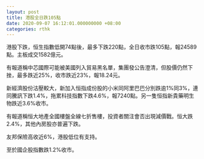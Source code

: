 ```yaml
---
layout: post
title: 港股全日跌105點
date: 2020-09-07 16:12:01.000000000 +08:00
categories: rthk
---
```


港股下跌，恒生指數低開74點後，最多下跌220點，全日收市跌105點，報24589點。主板成交1582億元。

有報道稱中芯國際可能被美國列入貿易黑名單，集團發公告澄清，但股價仍然下挫，最多跌近25%，收市跌近23%，報18.24元。

新經濟股份沽壓較大，新加入恒指成份股的小米同阿里巴巴分別跌逾1%同3%，連同騰訊下跌1.4%，拖累科技指數下跌4.6%，報7240點。另一隻恒指新貴藥明生物跌近3.6%收市。

有報道稱恒大地產全國樓盤全線七折售樓，投資者關注會否出現減價戰。恒大跌2.4%，其他內房股亦普遍下跌。

友邦保險高收近6%，港股低位有支持。

至於國企股指數跌1.2%收市。
